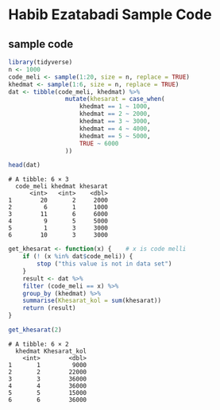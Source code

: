 Habib Ezatabadi Sample Code
================

## sample code

``` r
library(tidyverse)
n <- 1000
code_meli <- sample(1:20, size = n, replace = TRUE)
khedmat <- sample(1:6, size = n, replace = TRUE)
dat <- tibble(code_meli, khedmat) %>%
                mutate(khesarat = case_when(
                    khedmat == 1 ~ 1000, 
                    khedmat == 2 ~ 2000, 
                    khedmat == 3 ~ 3000, 
                    khedmat == 4 ~ 4000,
                    khedmat == 5 ~ 5000, 
                    TRUE ~ 6000 
                ))

head(dat)
```

    # A tibble: 6 × 3
      code_meli khedmat khesarat
          <int>   <int>    <dbl>
    1        20       2     2000
    2         6       1     1000
    3        11       6     6000
    4         9       5     5000
    5         1       3     3000
    6        10       3     3000

``` r
get_khesarat <- function(x) {    # x is code melli 
    if (! (x %in% dat$code_meli)) {
        stop ("this value is not in data set")
    }
    result <- dat %>%
    filter (code_meli == x) %>%
    group_by (khedmat) %>%
    summarise(Khesarat_kol = sum(khesarat))
    return (result)
}

get_khesarat(2)
```

    # A tibble: 6 × 2
      khedmat Khesarat_kol
        <int>        <dbl>
    1       1         9000
    2       2        22000
    3       3        36000
    4       4        36000
    5       5        15000
    6       6        36000

